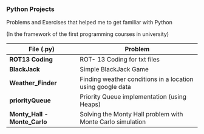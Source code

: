 ### Python Projects 

Problems and Exercises that helped me to get familiar with Python 

(In the framework of the first programming courses in university)

**File (.py)** | Problem
---------- | -------
**ROT13 Coding** | ROT- 13 Coding for txt files
**BlackJack** | Simple BlackJack Game
**Weather_Finder** | Finding weather conditions in a location using google data
**priorityQueue** | Priority Queue implementation (using Heaps)
**Monty_Hall - Monte_Carlo** | Solving the Monty Hall problem with Monte Carlo simulation
